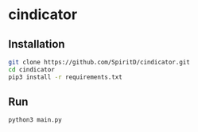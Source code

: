# cindicator

## Installation

```bash
git clone https://github.com/SpiritD/cindicator.git
cd cindicator
pip3 install -r requirements.txt
```

## Run

```bash
python3 main.py
```
